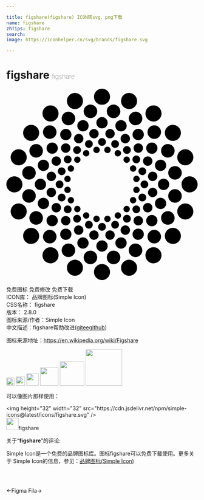 ```yaml
---

title: figshare(figshare) ICON转svg、png下载
name: figshare
zhTips: figshare
search: 
image: https://iconhelper.cn/svg/brands/figshare.svg

---
```


# figshare  <small style="font-size: 60%;font-weight: 100">figshare</small>

<div id="svg" class="svg-wrap">
<svg role="img" xmlns="http://www.w3.org/2000/svg" viewBox="0 0 24 24"><title>figshare icon</title><path d="M12 0a1.0073 1.0073 0 00-1.0078 1.0078c0 .5566.4506 1.0098 1.0078 1.0098.5578 0 1.0078-.4532 1.0078-1.0098C13.0078.451 12.5578 0 12 0zM8.6895.541A1.0069 1.0069 0 008.291.588c-.528.1706-.8194.7408-.6465 1.2695.1719.5304.7419.8213 1.2696.6485.5302-.1724.8208-.7423.6484-1.2715-.128-.3986-.481-.6607-.873-.6934zm6.621 0c-.3917.0331-.7451.2948-.873.6934-.1724.5292.118 1.0991.6484 1.2715.5297.1728 1.0984-.1181 1.2715-.6485.171-.5287-.1205-1.0966-.6504-1.2695a.9976.9976 0 00-.3965-.0469zM10.588 1.9902A.8517.8517 0 0010.416 2c-.4648.0743-.7815.508-.707.9727a.85.85 0 00.9746.707c.4638-.073.7794-.5099.707-.9727a.8537.8537 0 00-.8027-.7168zm2.8242 0a.8498.8498 0 00-.8008.7168c-.0745.464.242.8998.7051.9727.4635.0734.8998-.2415.9746-.705.0717-.466-.2428-.9004-.707-.9747a.8536.8536 0 00-.1719-.0098zm-7.9082.1094a1.0023 1.0023 0 00-.5566.1914c-.4495.327-.5522.9586-.2246 1.4102.3278.4502.96.5508 1.4101.2226.4506-.326.5508-.959.2227-1.4101-.2047-.2816-.5278-.4251-.8516-.414zm12.9922 0c-.3237-.011-.6472.1325-.8516.414-.3284.4508-.2278 1.0832.2227 1.4102.4505.327 1.0817.2281 1.4101-.2226.327-.4516.2273-1.0831-.2226-1.4102a1.0095 1.0095 0 00-.5586-.1914zm-10.7676.7871a.8428.8428 0 00-.3242.0918c-.4186.2126-.5855.7256-.3711 1.1445a.8463.8463 0 001.1426.3711c.4167-.213.5856-.725.373-1.1445a.8538.8538 0 00-.8203-.4629zm8.543 0a.8538.8538 0 00-.8203.463.8513.8513 0 00.373 1.1444c.4194.2145.9317.0487 1.1426-.371.2137-.419.0495-.932-.3691-1.1446a.8521.8521 0 00-.3262-.0918zM12 3.5625a.7086.7086 0 00-.709.709c0 .3927.3168.709.709.709a.7081.7081 0 00.709-.709.7088.7088 0 00-.709-.709zm-2.3281.3809a.7062.7062 0 00-.2793.0332c-.3724.1203-.5755.5197-.4551.8925a.7088.7088 0 00.8926.4551c.3711-.121.5781-.5208.457-.8926a.7123.7123 0 00-.6152-.4882zm4.6562 0c-.2754.0236-.5246.209-.6152.4882-.1209.3718.0847.7717.457.8926.3726.1207.7724-.0833.8926-.455a.7081.7081 0 00-.455-.8926.7053.7053 0 00-.2794-.0332zm-11.1836.5878a1.0132 1.0132 0 00-.8535.416c-.3265.4494-.2245 1.0812.2246 1.4083.4506.3279 1.0804.228 1.4063-.2227.3292-.4505.2311-1.082-.2207-1.4101a.9945.9945 0 00-.5567-.1914zm17.713 0a1.0028 1.0028 0 00-.5587.1915c-.4513.3281-.5491.9596-.2226 1.4101.327.4508.9577.5494 1.4082.2227.4516-.3282.552-.96.2226-1.4102-.2039-.281-.526-.4248-.8496-.414zm-15.4141.0586a.8494.8494 0 00-.6016.25c-.3328.3324-.334.8725-.002 1.2051a.8547.8547 0 001.2051 0c.3306-.3326.332-.873 0-1.205a.847.847 0 00-.6015-.25zm13.1152 0a.8523.8523 0 00-.6035.25c-.3321.3318-.3321.8725 0 1.2051.3332.3315.8724.3321 1.205 0 .3335-.332.3335-.8724 0-1.205a.8474.8474 0 00-.6015-.25zm-11.125.4493a.709.709 0 00-.3926.1347c-.3156.231-.3868.6735-.1562.9903.2304.3178.6733.3855.9902.1562a.7065.7065 0 00.1563-.9883.7073.7073 0 00-.5977-.293zm9.1328 0a.7074.7074 0 00-.5977.293c-.2297.3172-.16.7595.1563.9882a.707.707 0 00.9902-.1562.7081.7081 0 00-.5488-1.125zm-5.5469.0097a.5897.5897 0 00-.1191.0078c-.3213.0512-.5435.3521-.4922.6739.051.322.3557.5427.6777.4922.3222-.0509.5407-.3532.4903-.6758a.5906.5906 0 00-.5567-.498zm1.961 0a.5882.5882 0 00-.5547.498c-.0515.3215.1675.625.4883.6759.3221.051.6259-.1702.6757-.4922.0524-.3229-.168-.6233-.4902-.6739a.5904.5904 0 00-.1191-.0078zm-3.9453.623a.6048.6048 0 00-.2286.0645.5902.5902 0 00-.2578.793.592.592 0 00.795.2598c.2898-.1497.4077-.5062.2597-.797a.589.589 0 00-.5683-.3202zm5.9316 0c-.2294-.0165-.4582.102-.5684.3204-.1503.2918-.034.648.2559.795a.5923.5923 0 00.7969-.2579.5898.5898 0 00-.2598-.793.5863.5863 0 00-.2246-.0644zM12 6.1876a.4885.4885 0 00-.4883.4883c0 .2703.2186.4883.4883.4883.2704 0 .4902-.218.4902-.4883 0-.2693-.2198-.4883-.4902-.4883zm-1.6035.2617a.4835.4835 0 00-.1914.0235c-.2574.0832-.3985.3588-.3145.6152.0827.2564.3594.396.6153.3125a.4884.4884 0 00.3144-.6152.4917.4917 0 00-.4238-.336zm3.207 0a.4865.4865 0 00-.4219.336.488.488 0 00.3125.6152c.2566.0824.5322-.0561.6153-.3125.0826-.2564-.0561-.5326-.3125-.6152a.4897.4897 0 00-.1934-.0235zm-7.83.2988a.705.705 0 00-.5977.293c-.2308.3153-.1596.7587.1562.9883.317.2307.7605.16.9903-.1563.2296-.3165.159-.759-.1582-.9902a.702.702 0 00-.3907-.1348zm12.455 0a.7098.7098 0 00-.3926.1348.707.707 0 00-.1582.9902c.231.3163.675.3879.9903.1582.3175-.2314.3883-.6749.1582-.9902a.705.705 0 00-.5977-.293zm-10.7832.1075a.592.592 0 00-.418.1738c-.2312.2296-.2301.6047 0 .834a.5895.5895 0 00.836 0 .591.591 0 00.002-.836.5924.5924 0 00-.42-.1718zm9.1094 0a.5885.5885 0 00-.418.1738.5867.5867 0 000 .834.5887.5887 0 00.834 0c.2301-.2302.2315-.6033.002-.834a.5884.5884 0 00-.418-.1738zm-12.7559.084a.856.856 0 00-.8203.4648.849.849 0 00.373 1.1426c.419.2149.9316.046 1.1446-.3711.2136-.4186.0454-.9303-.373-1.1446a.843.843 0 00-.3243-.0917zm16.4043 0a.8529.8529 0 00-.3261.0918c-.4193.2128-.5854.725-.373 1.1445.213.4182.7269.5845 1.1444.371.4195-.2143.5867-.725.373-1.1425a.8538.8538 0 00-.8183-.4648zM8.8535 7.205a.483.483 0 00-.2695.0918c-.2182.158-.2662.4657-.1074.6836.1584.217.4635.2664.6816.1074a.489.489 0 00.1074-.6816.4844.4844 0 00-.412-.2012zm6.293 0a.4847.4847 0 00-.4121.2012c-.16.2184-.1088.5237.1093.6816a.4876.4876 0 00.6817-.1074c.1598-.2179.1088-.5261-.1094-.6836a.4831.4831 0 00-.2695-.0918zm-3.8125.0683a.3879.3879 0 00-.08.004c-.2205.0349-.3718.2414-.336.4609.0338.2193.24.3675.461.334.2194-.035.3678-.2412.3339-.461-.03-.1906-.192-.3296-.379-.3379zm1.332 0a.4009.4009 0 00-.3789.338c-.0324.2176.117.4244.334.4609.2216.0335.4267-.115.461-.336.034-.2178-.1164-.4232-.334-.459a.4094.4094 0 00-.082-.0039zm-11.205.3243c-.3915.0344-.744.2965-.8731.6933-.172.5306.118 1.0999.6484 1.2715.5291.173 1.0974-.1166 1.2696-.6465.1715-.5304-.119-1.0994-.6485-1.2734a1.0013 1.0013 0 00-.3965-.045zm21.078 0a1.0009 1.0009 0 00-.3964.0449c-.5304.1734-.8208.743-.6485 1.2734.1738.53.7409.8195 1.2696.6465.5315-.1716.821-.741.6484-1.2715-.1292-.3968-.482-.6589-.873-.6933zm-12.5546.0996a.409.409 0 00-.1563.043c-.196.1004-.2756.342-.1758.539a.4005.4005 0 00.541.1758c.1973-.101.277-.342.1758-.539a.397.397 0 00-.3847-.2188zm4.0312 0a.3988.3988 0 00-.3847.2168.4012.4012 0 00.1757.541c.1975.1009.4374.022.5391-.1758a.4005.4005 0 00-.1758-.541.3983.3983 0 00-.1543-.041zm-6.3047.6855c-.1568-.0054-.3144.0641-.412.2012-.159.217-.1098.523.1074.6816.2181.1596.5225.1084.6816-.1093.1592-.2186.1093-.523-.1074-.6817a.4847.4847 0 00-.2696-.0918zm8.5801 0a.4904.4904 0 00-.2715.0918.4873.4873 0 00-.1074.6816c.1598.2178.464.268.6816.1094.2187-.1597.2672-.4645.1075-.6816a.481.481 0 00-.4102-.2012zm-9.9863.1035a.594.594 0 00-.5703.3223.5913.5913 0 00.2597.793.5867.5867 0 00.793-.2559c.1484-.292.0326-.649-.2578-.7969a.5837.5837 0 00-.2246-.0625zm11.3926 0a.59.59 0 00-.2266.0625c-.2913.1472-.4053.5048-.2578.7969a.5895.5895 0 00.793.2578.5898.5898 0 00.2578-.795.5867.5867 0 00-.5664-.3222zM8.9043 8.5a.4096.4096 0 00-.2871.1191.4023.4023 0 00.002.5684.4024.4024 0 00.5683 0 .4023.4023 0 000-.5684.4.4 0 00-.2832-.1191zm6.1934.002a.4004.4004 0 00-.2852.1171.3993.3993 0 00.002.5684.3998.3998 0 00.5664 0c.1577-.158.1568-.4129 0-.5684a.3991.3991 0 00-.2832-.1171zm-10.5079.4042c-.2752.0234-.5233.2071-.6132.4864-.1217.3721.0827.7708.455.8926a.7074.7074 0 00.8926-.4532c.12-.373-.0814-.7734-.455-.8925a.7026.7026 0 00-.2794-.0333zm14.8204 0a.703.703 0 00-.2793.0333c-.3729.1191-.5758.5195-.4551.8925.12.3718.5203.5743.8926.4532.3717-.1218.578-.5205.457-.8926a.7113.7113 0 00-.6152-.4863zM8.127 9.6113a.4015.4015 0 00-.3868.2188.4.4 0 00.1758.539.3974.3974 0 00.539-.1738.401.401 0 00-.1757-.541.3936.3936 0 00-.1523-.043zm7.746 0a.3923.3923 0 00-.1523.043.4008.4008 0 00-.1758.541.4031.4031 0 00.539.1738.3989.3989 0 00.1759-.541.4033.4033 0 00-.3868-.2168zm-13.0722.088a.8528.8528 0 00-.8028.7167.8519.8519 0 00.709.9727.8477.8477 0 00.9727-.7051c.0735-.4642-.2409-.9007-.705-.9746a.8745.8745 0 00-.174-.0098zm18.3984 0a.854.854 0 00-.1719.0097.8498.8498 0 00-.707.9746.8477.8477 0 00.9727.705.8494.8494 0 00.707-.9726c-.0643-.4055-.4057-.6986-.8008-.7168zm-14.3047.1679a.4876.4876 0 00-.4218.336.4873.4873 0 00.3144.6152c.2558.084.5329-.0558.6152-.3125.0838-.2558-.0578-.5337-.3144-.6172a.4888.4888 0 00-.1934-.0215zm10.211 0a.489.489 0 00-.1934.0215c-.2555.0835-.3971.3614-.3144.6172a.4896.4896 0 00.6171.3125c.2564-.0827.3947-.3593.3106-.6153-.0601-.192-.2299-.3192-.42-.336zm-11.4942.5332a.5899.5899 0 00-.5547.498c-.0511.323.1676.6266.4883.6778.3235.0518.6274-.1689.6778-.4903a.5926.5926 0 00-.4922-.6777.5862.5862 0 00-.1192-.0078zm12.7774 0a.593.593 0 00-.1192.0078.5923.5923 0 00-.4922.6777.5897.5897 0 00.6758.4903c.322-.0512.5414-.3548.4903-.6778a.5905.5905 0 00-.5547-.498zm-10.7325.5137c-.1853.0095-.3472.145-.3789.3359a.4024.4024 0 00.336.461.4009.4009 0 00.457-.332.4025.4025 0 00-.334-.463.3937.3937 0 00-.08-.002zm8.6875 0a.4169.4169 0 00-.082.0039.4023.4023 0 00-.332.461c.0341.2184.2406.3656.459.332a.4019.4019 0 00.334-.459c-.0301-.1928-.1917-.3291-.379-.338zm-15.3359.078C.4508 10.9922 0 11.4437 0 12c0 .5575.4503 1.0078 1.0078 1.0078A1.0069 1.0069 0 002.0156 12c0-.5564-.4506-1.0078-1.0078-1.0078zm21.9844 0c-.558 0-1.0098.4509-1.0098 1.0079 0 .5569.4518 1.0078 1.0098 1.0078C23.5466 13.0078 24 12.5575 24 12c0-.5564-.4534-1.0078-1.0078-1.0078zm-18.7207.299a.7086.7086 0 00-.709.7089c.001.3924.317.709.709.709a.7086.7086 0 00.709-.709.709.709 0 00-.709-.709zm15.457 0c-.3904 0-.709.3171-.709.7089 0 .3924.3186.709.709.709a.7062.7062 0 00.707-.709c0-.3918-.3146-.709-.707-.709zm-13.0527.2187c-.27 0-.4883.2213-.4883.4902 0 .269.2183.4879.4883.4863.269 0 .4883-.2174.4883-.4863 0-.269-.2194-.4902-.4883-.4902zm10.6484 0c-.2698 0-.4883.2213-.4883.4902a.486.486 0 00.4883.4863.4867.4867 0 00.4883-.4863c0-.269-.218-.4902-.4883-.4902zm-1.0176.7734c-.1861.0074-.3464.147-.377.3379-.0348.2202.1128.426.3321.461.2187.0331.4252-.1146.461-.334a.3976.3976 0 00-.334-.459.4076.4076 0 00-.082-.0059zm-8.6132.002a.4168.4168 0 00-.082.0039c-.2181.0347-.37.239-.334.459.035.2198.2407.3674.4609.334a.404.404 0 00.334-.461c-.0306-.192-.192-.3278-.379-.336zm-2.0274.1328a.6064.6064 0 00-.121.0058c-.3208.0504-.5395.3529-.4884.6758a.5894.5894 0 00.6739.4922.5917.5917 0 00.4922-.6777c-.0441-.2816-.2813-.4838-.5567-.4961zm12.668 0a.5905.5905 0 00-.5567.498c-.0513.3214.168.625.4903.6758.3231.0514.6244-.1701.6758-.4922.051-.323-.1671-.6254-.4903-.6758a.585.585 0 00-.1191-.0058zm-15.455.1816a.8538.8538 0 00-.172.0098c-.4638.0735-.7817.5105-.709.9746.074.4642.511.7812.9747.707.466-.0732.7808-.5105.707-.9746a.8497.8497 0 00-.8008-.7168zm18.242 0c-.396.0179-.7384.3103-.8026.7168-.0727.4641.2442.901.709.9746.4636.0739.8983-.243.9726-.707.0726-.4648-.2409-.9011-.705-.9746a.8735.8735 0 00-.174-.0098zm-14.1405.5586a.4917.4917 0 00-.1934.0215.4892.4892 0 00-.3144.6172c.082.2566.3585.3958.6152.3125.2566-.0827.397-.3606.3144-.6153a.4879.4879 0 00-.4218-.3359zm10.041 0a.4896.4896 0 00-.4238.336c-.0822.2546.0589.5325.3144.6152.2564.0833.532-.056.6133-.3125.084-.2572-.0542-.5337-.3106-.6172a.4916.4916 0 00-.1933-.0215zm-8.9512.4277a.3959.3959 0 00-.1523.043.3983.3983 0 00-.1758.541.399.399 0 00.5371.1758.3994.3994 0 00.1758-.539c-.0759-.1482-.2297-.2314-.3848-.2208zm7.8613 0a.4052.4052 0 00-.3886.2188.4037.4037 0 00.1758.541c.1983.101.4418.0231.543-.1758.1005-.196.0196-.4391-.1778-.541a.3905.3905 0 00-.1524-.043zm-11.2207.0938a.7048.7048 0 00-.2793.0332c-.3723.1218-.5767.5213-.455.8945a.7072.7072 0 00.8925.4531c.3737-.12.575-.5195.4551-.8925a.7111.7111 0 00-.6133-.4883zm14.5782 0a.7118.7118 0 00-.6133.4902c-.1196.372.0822.7705.455.8906a.7071.7071 0 00.8926-.453c.1226-.3733-.0833-.7728-.455-.8946a.7042.7042 0 00-.2793-.0332zm-13.0704.6543a.5803.5803 0 00-.2246.0625c-.2907.148-.4083.5042-.2597.795a.59.59 0 00.7949.2577.5864.5864 0 00.2578-.793.5911.5911 0 00-.5683-.3222zm11.5625 0a.5917.5917 0 00-.5683.3203.5902.5902 0 00.2578.795c.2907.1473.6475.0327.795-.2579.1488-.2907.0317-.6469-.2598-.795a.5784.5784 0 00-.2247-.0624zm-16.1484.0566a.992.992 0 00-.3965.0469c-.5303.1712-.8205.741-.6484 1.2715.172.5289.741.8182 1.2695.6465.53-.173.8197-.741.6485-1.2715a1.009 1.009 0 00-.873-.6934zm20.7344 0a1.0107 1.0107 0 00-.873.6934c-.1707.5305.118 1.0985.6484 1.2715.5292.1717 1.0972-.1176 1.2695-.6465.1726-.5306-.117-1.1003-.6484-1.2715a.992.992 0 00-.3965-.0469zm-14.6914.25a.4847.4847 0 00-.2695.0938c-.2175.159-.2663.4639-.1094.6816a.4893.4893 0 00.6836.1094c.2167-.1586.2683-.4658.1093-.6836a.494.494 0 00-.414-.2012zm8.6484 0a.4911.4911 0 00-.412.2012.4897.4897 0 00.1073.6836c.2185.1585.525.11.6817-.1094a.4875.4875 0 00-.1075-.6816.4844.4844 0 00-.2695-.0938zm-7.4199.0547c-.1028 0-.2064.037-.2852.1152a.4016.4016 0 000 .5684c.1582.1572.4118.1574.5684.002a.403.403 0 000-.5704.3973.3973 0 00-.2832-.1152zm6.1914 0a.3975.3975 0 00-.2832.1172c-.1579.1565-.1568.4122 0 .5684.1589.1565.4117.1565.5684 0a.4016.4016 0 000-.5684.4026.4026 0 00-.2852-.1172zm-11.42.666a.8422.8422 0 00-.3241.0899c-.4186.2135-.5862.7252-.373 1.1445.2132.4186.7252.5859 1.1444.373.4185-.2139.5867-.7263.373-1.1445-.1596-.3135-.4891-.4857-.8202-.4629zm16.6485 0a.8553.8553 0 00-.8203.463c-.2134.4181-.0462.9305.373 1.1445.4187.2128.9304.0455 1.1446-.3731.214-.4193.0459-.931-.373-1.1445a.8397.8397 0 00-.3243-.0899zM13.959 15.5a.4037.4037 0 00-.1543.043c-.195.1015-.2742.3435-.1738.541a.3988.3988 0 00.539.1758c.1964-.1017.277-.3433.1758-.541a.4006.4006 0 00-.3867-.2188zm-3.918.002c-.1569-.0107-.3114.0691-.3867.2167a.4012.4012 0 00.1758.541c.1978.1.4387.0222.539-.1757.1023-.198.0228-.4393-.1738-.541a.402.402 0 00-.1543-.041zm-1.1523.3164a.487.487 0 00-.4121.2011.4874.4874 0 10.789.5723c.158-.217.1098-.5226-.1074-.6816a.4826.4826 0 00-.2695-.0918zm6.2246 0a.4833.4833 0 00-.2696.0918c-.2181.159-.2675.4646-.1093.6816.1573.2192.4643.2671.6816.1094.2182-.159.2692-.4645.1094-.6817a.4863.4863 0 00-.4121-.2011zm-9.3906.0156a.6996.6996 0 00-.3907.1328c-.3158.2309-.3867.6757-.1562.9922a.7044.7044 0 00.9883.1562c.3172-.2307.3884-.6724.1582-.9882a.711.711 0 00-.5996-.293zm12.5546 0a.7134.7134 0 00-.5996.293.7052.7052 0 00.1582.9882c.3173.2312.761.162.9903-.1562.2301-.3165.1593-.7613-.1582-.9922a.699.699 0 00-.3907-.1328zm-6.9804.0879c-.188.008-.3496.1486-.3809.3418-.0333.2182.1183.4223.338.459.2195.0349.4232-.116.4589-.336.0335-.2184-.1165-.4225-.334-.459a.4123.4123 0 00-.082-.0058zm1.4062.002a.4108.4108 0 00-.082.0038c-.2196.035-.3667.2411-.332.461a.4013.4013 0 00.459.334.3987.3987 0 00.332-.459.3996.3996 0 00-.377-.3399zm-5.2578.039a.59.59 0 00-.418.1738.5905.5905 0 00.836.834c.2313-.2306.2324-.6037.002-.834a.5958.5958 0 00-.42-.1738zm9.1094 0a.5891.5891 0 00-.418.1738.5867.5867 0 000 .834.5875.5875 0 00.834 0 .5893.5893 0 000-.834.5849.5849 0 00-.416-.1738zm-6.2422.6133a.4878.4878 0 00-.4219.336.4857.4857 0 00.3145.6151.489.489 0 00.6152-.3125c.0834-.2569-.0579-.5344-.3144-.6171a.4904.4904 0 00-.1934-.0215zm3.375 0a.4907.4907 0 00-.1934.0215c-.255.0827-.3961.3602-.3125.6171.0824.2559.3589.3944.6153.3125a.4885.4885 0 00.3125-.6152.4877.4877 0 00-.4219-.336zM12 16.8359a.4878.4878 0 00-.4883.4883c0 .2698.2186.4883.4883.4883.2704 0 .4902-.2185.4902-.4883 0-.2703-.2198-.4883-.4902-.4883zm-2.8828.3125a.5908.5908 0 00-.5684.3204c-.1467.2916-.0318.6463.2578.7949a.5923.5923 0 00.797-.2578c.1469-.2902.0316-.6464-.2579-.795a.6008.6008 0 00-.2285-.0625zm5.7656 0a.59.59 0 00-.2265.0625c-.2917.1479-.4058.504-.2598.795.1494.291.5061.4064.7969.2578a.59.59 0 00.2558-.795.5864.5864 0 00-.5664-.3203zm-11.8105.3028a1.0037 1.0037 0 00-.5567.1933c-.4502.3271-.5514.9589-.2226 1.4102.327.4491.9581.549 1.4082.2207.4518-.3276.5497-.9583.2226-1.4082a1.0092 1.0092 0 00-.8515-.416zm17.8554.002c-.3235-.011-.6468.133-.8515.414-.3285.4499-.2287 1.0811.2226 1.4082.452.3284 1.082.2284 1.4082-.2207.3293-.4513.2284-1.083-.2226-1.4102a1.0005 1.0005 0 00-.5567-.1914zm-13.4453.0898a.7077.7077 0 00-.5976.293c-.2306.3159-.1594.7591.1562.9902.3175.23.7595.1583.9902-.1582.23-.317.1605-.7607-.1562-.9903a.704.704 0 00-.3926-.1347zm9.0352 0a.7037.7037 0 00-.3926.1347c-.316.2296-.386.6733-.1563.9903a.7096.7096 0 00.9903.1582c.317-.2302.387-.6743.1562-.9903a.707.707 0 00-.5976-.293zm-11.0742.162a.8466.8466 0 00-.6016.25c-.3328.3325-.3328.8713 0 1.2032.3322.3323.8696.3323 1.2031 0a.8518.8518 0 00-.6015-1.4531zm13.1152.002a.8552.8552 0 00-.6035.248.85.85 0 000 1.2032c.3332.3323.8707.3314 1.205 0a.85.85 0 000-1.2031.8443.8443 0 00-.6015-.248zm-7.5918.0625c-.2745.0126-.514.2163-.5586.498-.0513.322.1692.625.4922.6759a.5907.5907 0 00.6758-.4922c.0527-.3215-.168-.6227-.4903-.6739a.5935.5935 0 00-.1191-.0078zm2.0664 0a.5911.5911 0 00-.1191.0078c-.3208.0503-.5398.3524-.4883.6739.0505.3222.3509.5441.6738.4922a.5893.5893 0 00.4902-.6758c-.0436-.2818-.282-.486-.5566-.498zm-3.4824.873a.7095.7095 0 00-.6133.4884.708.708 0 00.455.8925c.3734.1214.7732-.0839.8946-.455.1211-.3726-.0859-.772-.457-.8926a.7066.7066 0 00-.2793-.0332zm4.8984 0a.7056.7056 0 00-.2793.0313c-.3723.1212-.5779.522-.457.8946.1208.3711.5218.5764.8945.455.3717-.1217.5762-.5197.4551-.8925a.7086.7086 0 00-.6133-.4883zM12 19.0196a.7086.7086 0 00-.709.709c0 .3916.3168.709.709.709a.7088.7088 0 00.709-.709.7089.7089 0 00-.709-.709zm-4.1504.3946a.8518.8518 0 00-.8183.4629c-.2126.4187-.0453.9295.373 1.1425.419.2138.9304.0484 1.1426-.3691.213-.419.0486-.9328-.3711-1.1465a.8503.8503 0 00-.3262-.0898zm8.3008 0a.8595.8595 0 00-.3281.0898c-.4181.2137-.5848.7261-.3711 1.1465.2138.4186.7278.5829 1.1465.3691.4175-.2125.5833-.7238.3691-1.1425a.8465.8465 0 00-.8164-.463zm-10.5762.4687a1.0087 1.0087 0 00-.8515.416c-.3276.4503-.225 1.0812.2246 1.4082a1.0076 1.0076 0 001.4082-.2226c.3281-.4506.2279-1.0811-.2227-1.4082a1.0096 1.0096 0 00-.5586-.1934zm12.8516 0a1.0122 1.0122 0 00-.5586.1934c-.4505.327-.5511.9576-.2227 1.4082.328.4513.9583.5508 1.4102.2226.45-.3265.5497-.958.2226-1.4082a1.0083 1.0083 0 00-.8515-.416zm-7.914.4258c-.3956.0179-.7384.3119-.8028.7187-.0739.4623.2422.8998.707.9727.4626.0743.9001-.244.9727-.709.0745-.4639-.242-.8983-.7051-.9726a.8516.8516 0 00-.1719-.0098zm2.9784 0a.8513.8513 0 00-.879.9844c.0734.4642.5083.7813.9728.707.4642-.0729.7806-.509.707-.9727-.0638-.4068-.4067-.7008-.8008-.7187zm-4.9726 1.1406c-.391.0338-.7442.2962-.873.6934-.173.5292.117 1.0971.6464 1.2695.5306.1726 1.1008-.1183 1.2715-.6484.1724-.5296-.1182-1.097-.6484-1.2696a.9986.9986 0 00-.3965-.0449zm6.9648 0a.9988.9988 0 00-.3965.045c-.529.1725-.8218.74-.6504 1.2695.1714.53.743.821 1.2715.6484.5299-.1724.8213-.7403.6504-1.2695-.1298-.3972-.4834-.6596-.875-.6934zM12 21.9824c-.5572 0-1.0078.4532-1.0078 1.0098S11.4428 24 12 24a1.007 1.007 0 001.0078-1.0078c0-.5566-.45-1.0098-1.0078-1.0098Z"/></svg>
</div>
<detail full-name='figshare'></detail>

<div class="detail-page">
<p>
<span><span class="badge-success badge">免费图标</span> <span class="badge-success badge">免费修改</span>  <span class="badge-success badge">免费下载</span> </span>
<br/>
<span>
ICON库：
<span class="badge-secondary badge">品牌图标(Simple Icon)</span> 
</span>
<br/>
<span>
CSS名称：
<span class="badge-secondary badge">figshare</span> 
</span>

<br/>
<span>
版本：
<span class="badge-secondary badge">2.8.0</span> 
</span>
<br/>
<span>图标来源/作者：<span class="badge-light badge">Simple Icon</span></span> 
<br/>
<span class="zh-detail">中文描述：<span class="badge-primary badge">figshare</span><span class="help-link"><span>帮助改进</span>(<a href="https://gitee.com/liuwave/icon-helper/edit/master/json/brands/figshare.json" target="_blank" rel="noopener noreferrer">gitee</a><a href="https://github.com/liuwave/icon-helper/edit/master/json/brands/figshare.json" target="_blank" rel="noopener noreferrer">github</a></span>)</span><br/>
</p>
</div><div class="description description alert alert-light"><p>图标来源地址：<a href="https://en.wikipedia.org/wiki/Figshare" target="_blank" rel="noopener noreferrer">https://en.wikipedia.org/wiki/Figshare</a></p></div>
<div class="alert alert-dark">
<img height="21" width="21" src="https://cdn.jsdelivr.net/npm/simple-icons@latest/icons/figshare.svg" />
<img height="24" width="24" src="https://cdn.jsdelivr.net/npm/simple-icons@latest/icons/figshare.svg" />
<img height="32" width="32" src="https://cdn.jsdelivr.net/npm/simple-icons@latest/icons/figshare.svg" />
<img height="48" width="48" src="https://cdn.jsdelivr.net/npm/simple-icons@latest/icons/figshare.svg" />
<img height="64" width="64" src="https://cdn.jsdelivr.net/npm/simple-icons@latest/icons/figshare.svg" />
<img height="96" width="96" src="https://cdn.jsdelivr.net/npm/simple-icons@latest/icons/figshare.svg" />

</div>
<div>
  <p>可以像图片那样使用：    
  </p>
  <div class="alert alert-primary" style="font-size: 14px">
    &lt;img height="32" width="32" src="https://cdn.jsdelivr.net/npm/simple-icons@latest/icons/figshare.svg" /&gt;
    <copy-btn content='<img height="32" width="32" src="https://cdn.jsdelivr.net/npm/simple-icons@latest/icons/figshare.svg" />'></copy-btn>
  </div>
  <div class="alert alert-secondary">
    <img height="32" width="32" src="https://cdn.jsdelivr.net/npm/simple-icons@latest/icons/figshare.svg" />figshare
    <copy-btn content="figshare" btn-title="复制图标名称"></copy-btn>
  </div>
</div>
<div class="icon-detail__container">
<p>关于“<b>figshare</b>”的评论:</p>
</div>
<Vssue title="关于“figshare”的评论" />
<div><p>Simple Icon是一个免费的品牌图标库。图标figshare可以免费下载使用。更多关于  Simple Icon的信息，参见：<a target="_blank" href="https://iconhelper.cn/brands.html">品牌图标(Simple Icon)</a>
</p></div>


<div style="padding:2rem 0 " class="page-nav"><p class="inner"><span class="prev">←<router-link to="/icon/figma.html">Figma</router-link></span> <span class="next"><router-link to="/icon/fila.html">Fila</router-link>→</span></p></div>

